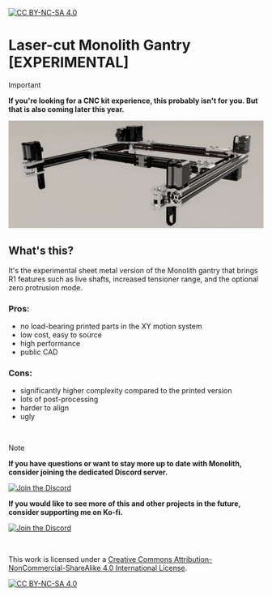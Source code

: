 [![CC BY-NC-SA 4.0][cc-by-nc-sa-shield]][cc-by-nc-sa]

# Laser-cut Monolith Gantry [EXPERIMENTAL]
> [!IMPORTANT]
> **If you're looking for a CNC kit experience, this probably isn't for you. But that is also coming later this year.**

![1](Images/sheet_metal_V2_6mm_2WD.PNG)

## What's this?
It's the experimental sheet metal version of the Monolith gantry that brings R1 features such as live shafts, increased tensioner range, and the optional zero protrusion mode.

### Pros:
- no load-bearing printed parts in the XY motion system
- low cost, easy to source
- high performance
- public CAD

### Cons:
- significantly higher complexity compared to the printed version
- lots of post-processing
- harder to align
- ugly

<br/>

> [!NOTE]
> **If you have questions or want to stay more up to date with Monolith, consider joining the dedicated Discord server.**
>
> [![Join the Discord](https://discord.com/api/guilds/1227971059764953230/widget.png?style=banner3)](https://discord.gg/JanBKxAzDz)
>
> **If you would like to see more of this and other projects in the future, consider supporting me on Ko-fi.**
>
> [![Join the Discord](https://github.com/CloakedWayne/Monolith_Gantry_V2-VT/blob/main/Images/kofi_short_button_white.png)](https://ko-fi.com/cloakedwayne)

<br/>

This work is licensed under a
[Creative Commons Attribution-NonCommercial-ShareAlike 4.0 International License][cc-by-nc-sa].

[![CC BY-NC-SA 4.0][cc-by-nc-sa-image]][cc-by-nc-sa]

[cc-by-nc-sa]: http://creativecommons.org/licenses/by-nc-sa/4.0/
[cc-by-nc-sa-image]: https://licensebuttons.net/l/by-nc-sa/4.0/88x31.png
[cc-by-nc-sa-shield]: https://img.shields.io/badge/License-CC%20BY--NC--SA%204.0-lightgrey.svg
